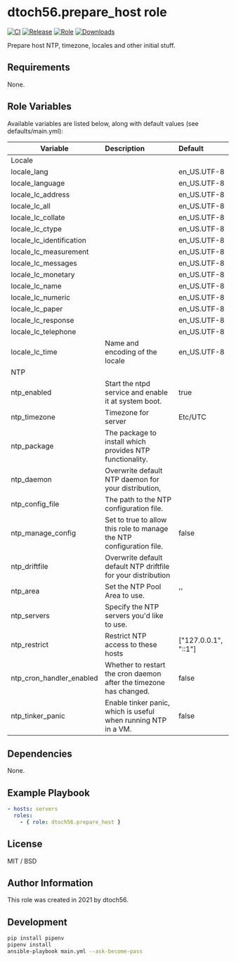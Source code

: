 dtoch56.prepare_host role
=========

[![CI](https://github.com/dtoch56/ansible-role-prepare-host/workflows/CI/badge.svg?event=push)](https://github.com/dtoch56/ansible-role-prepare-host/actions?query=workflow%3ACI)
[![Release](https://github.com/dtoch56/ansible-role-prepare-host/workflows/Release/badge.svg?event=push)](https://github.com/dtoch56/ansible-role-prepare-host/actions?query=workflow%3ARelease)
[![Role](https://img.shields.io/ansible/role/56016)](https://galaxy.ansible.com/dtoch56/prepare_host)
[![Downloads](https://img.shields.io/badge/dynamic/json?color=blueviolet&label=Galaxy%20Downloads&query=%24.download_count&url=https%3A%2F%2Fgalaxy.ansible.com%2Fapi%2Fv1%2Froles%2F56016%2F%3Fformat%3Djson)](https://galaxy.ansible.com/dtoch56/prepare_host)

Prepare host NTP, timezone, locales and other initial stuff.

Requirements
------------

None.

Role Variables
--------------

Available variables are listed below, along with default values (see defaults/main.yml):

| Variable                 | Description                                                          | Default              |
|--------------------------|:---------------------------------------------------------------------|:---------------------|
| Locale                   |                                                                      |                      |
| locale_lang              |                                                                      | en_US.UTF-8          |
| locale_language          |                                                                      | en_US.UTF-8          |
| locale_lc_address        |                                                                      | en_US.UTF-8          |
| locale_lc_all            |                                                                      | en_US.UTF-8          |
| locale_lc_collate        |                                                                      | en_US.UTF-8          |
| locale_lc_ctype          |                                                                      | en_US.UTF-8          |
| locale_lc_identification |                                                                      | en_US.UTF-8          |
| locale_lc_measurement    |                                                                      | en_US.UTF-8          |
| locale_lc_messages       |                                                                      | en_US.UTF-8          |
| locale_lc_monetary       |                                                                      | en_US.UTF-8          |
| locale_lc_name           |                                                                      | en_US.UTF-8          |
| locale_lc_numeric        |                                                                      | en_US.UTF-8          |
| locale_lc_paper          |                                                                      | en_US.UTF-8          |
| locale_lc_response       |                                                                      | en_US.UTF-8          |
| locale_lc_telephone      |                                                                      | en_US.UTF-8          |
| locale_lc_time           | Name and encoding of the locale                                      | en_US.UTF-8          |
| NTP                      |                                                                      |                      |
| ntp_enabled              | Start the ntpd service and enable it at system boot.                 | true                 |
| ntp_timezone             | Timezone for server                                                  | Etc/UTC              |
| ntp_package              | The package to install which provides NTP functionality.             |                      |
| ntp_daemon               | Overwrite default NTP daemon for your distribution,                  |                      |
| ntp_config_file          | The path to the NTP configuration file.                              |                      |
| ntp_manage_config        | Set to true to allow this role to manage the NTP configuration file. | false                |
| ntp_driftfile            | Overwrite default default NTP driftfile for your distribution        |                      |
| ntp_area                 | Set the NTP Pool Area to use.                                        | ''                   |
| ntp_servers              | Specify the NTP servers you'd like to use.                           |                      |
| ntp_restrict             | Restrict NTP access to these hosts                                   | ["127.0.0.1", "::1"] |
| ntp_cron_handler_enabled | Whether to restart the cron daemon after the timezone has changed.   | false                |
| ntp_tinker_panic         | Enable tinker panic, which is useful when running NTP in a VM.       | false                |

Dependencies
------------

None.

Example Playbook
----------------
```yaml
- hosts: servers
  roles:
    - { role: dtoch56.prepare_host }
```

License
-------

MIT / BSD

Author Information
------------------

This role was created in 2021 by dtoch56.

Development
------------------
```bash
pip install pipenv
pipenv install
ansible-playbook main.yml --ask-become-pass
```
